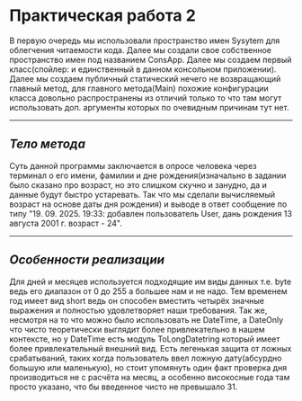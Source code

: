 # **Практическая работа 2**

В первую очередь мы использовали пространство имен Sysytem для облегчения читаемости кода. Далее мы создали свое собственное пространство имен под названием ConsApp. Далее мы создаем первый класс(спойлер: и единственный в данном консольном приложении). Далее мы создаем публичный статический нечего не возвращающий главный метод, для главного метода(Main) похожие конфигурации класса довольно распространены из отличий только то что там могут использовать доп. аргументы которых по очевидным причинам тут нет.

----
## *Тело метода*

Суть данной программы заключается в опросе человека через терминал о его имени, фамилии и дне рождения(изначально в задании было сказано про возраст, но это слишком скучно и занудно, да и данные будут быстро устаревать. Так что мы сделали вычисляемый возраст на основе даты дня рождения) и выводе в ответ сообщение по типу "19. 09. 2025. 19:33: добавлен пользователь User, дань рождения 13 августа 2001 г. возраст - 24".

----
## *Особенности реализации*

Для дней и месяцев используется подходящие им виды данных т.е. byte ведь его диапазон от 0 до 255 а большее нам и не надо. Тем временем год имеет вид short ведь он способен вместить четырёх значные выражения и полностью удовлетворяет наши требования. Так же, несмотря на то что можно было использовать не DateTime, а DateOnly что чисто теоретически выглядит более привлекательно в нашем контексте, но у DateTime есть модуль ToLongDatetring который имеет более привлекательный внешний вид. Есть легенькая защита от ложных срабатываний, таких когда пользователь ввел ложную дату(абсурдно большую или маленькую), но стоит упомянуть один факт проверка дня производиться не с расчёта на месяц, а особенно високосные года там просто указано, что бы введенное чисто не превышало 31.
